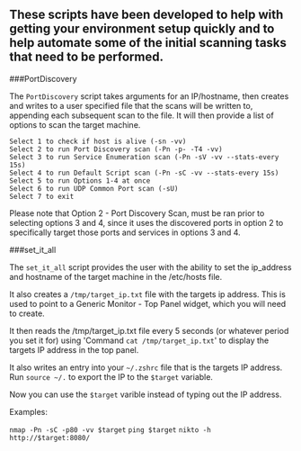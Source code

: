 ## These scripts have been developed to help with getting your environment setup quickly and to help automate some of the initial scanning tasks that need to be performed.

###PortDiscovery

The `PortDiscovery` script takes arguments for an IP/hostname, then creates and writes to a user specified file that the scans will be written to, appending each subsequent scan to the file. It will then provide a list of options to scan the target machine. 

```
Select 1 to check if host is alive (-sn -vv)
Select 2 to run Port Discovery scan (-Pn -p- -T4 -vv)
Select 3 to run Service Enumeration scan (-Pn -sV -vv --stats-every 15s)
Select 4 to run Default Script scan (-Pn -sC -vv --stats-every 15s)
Select 5 to run Options 1-4 at once
Select 6 to run UDP Common Port scan (-sU)
Select 7 to exit         
```

Please note that Option 2 - Port Discovery Scan, must be ran prior to selecting options 3 and 4, since it uses the discovered ports in option 2 to specifically target those ports and services in options 3 and 4. 

###set_it_all

The `set_it_all` script provides the user with the ability to set the ip_address and hostname of the target machine in the /etc/hosts file. 

It also creates a `/tmp/target_ip.txt` file with the targets ip address. This is used to point to a Generic Monitor - Top Panel widget, which you will need to create. 

It then reads the /tmp/target_ip.txt file every 5 seconds (or whatever period you set it for) using 'Command `cat /tmp/target_ip.txt`'  to display the targets IP address in the top panel. 

It also writes an entry into your `~/.zshrc` file that is the targets IP address. 
Run `source ~/.` to export the IP to the `$target` variable.

Now you can use the `$target` varible instead of typing out the IP address.

Examples:

`nmap -Pn -sC -p80 -vv $target`
`ping $target`
`nikto -h http://$target:8080/`


